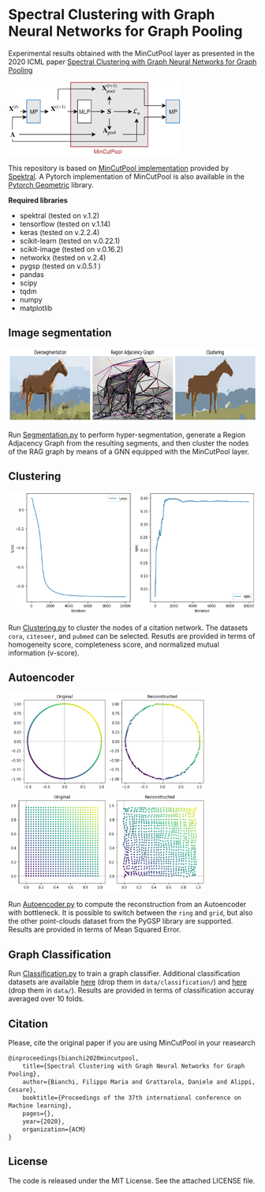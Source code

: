 # Spectral Clustering with Graph Neural Networks for Graph Pooling
Experimental results obtained with the MinCutPool layer as presented in the 2020 ICML paper [Spectral Clustering with Graph Neural Networks for Graph Pooling](https://arxiv.org/abs/1907.00481)

<img src="./figs/mincutpool.png" width="350" height="150">

This repository is based on [MinCutPool implementation](https://graphneural.network/layers/pooling/#mincutpool) provided by [Spektral](https://graphneural.network/). A Pytorch implementation of MinCutPool is also available in the [Pytorch Geometric](https://pytorch-geometric.readthedocs.io/en/latest/modules/nn.html#torch_geometric.nn.dense.mincut_pool.dense_mincut_pool) library.

**Required libraries**

- spektral (tested on v.1.2)
- tensorflow (tested on v.1.14)
- keras (tested on v.2.2.4)
- scikit-learn (tested on v.0.22.1)
- scikit-image (tested on v.0.16.2)
- networkx (tested on v.2.4)
- pygsp (tested on v.0.5.1 )
- pandas 
- scipy 
- tqdm
- numpy
- matplotlib 

## Image segmentation

<img src="./figs/overseg_and_rag.png" width="700" height="150">

Run [Segmentation.py](https://github.com/FilippoMB/Spectral-Clustering-with-Graph-Neural-Networks-for-Graph-Pooling/blob/master/Segmentation.py) to perform hyper-segmentation, generate a Region Adjacency Graph from the resulting segments, and then cluster the nodes of the RAG graph by means of a GNN equipped with the MinCutPool layer.

## Clustering

<img src="./figs/clustering_stats.png" width="600" height="250">

Run [Clustering.py](https://github.com/FilippoMB/Spectral-Clustering-with-Graph-Neural-Networks-for-Graph-Pooling/blob/master/Clustering.py) to cluster the nodes of a citation network. The datasets ````cora````, ````citeseer````, and ````pubmed```` can be selected.
Resutls are provided in terms of homogeneity score, completeness score, and normalized mutual information (v-score).

## Autoencoder

<img src="./figs/ae_ring.png" width="400" height="200">
<img src="./figs/ae_grid.png" width="400" height="200">

Run [Autoencoder.py](https://github.com/FilippoMB/Spectral-Clustering-with-Graph-Neural-Networks-for-Graph-Pooling/blob/master/Autoencoder.py) to compute the reconstruction from an Autoencoder with bottleneck. It is possible to switch between the ````ring```` and ````grid````, but also the other point-clouds dataset from the PyGSP library are supported. Results are provided in terms of Mean Squared Error.

## Graph Classification

Run [Classification.py](https://github.com/FilippoMB/Spectral-Clustering-with-Graph-Neural-Networks-for-Graph-Pooling/blob/master/Classification.py) to train a graph classifier. Additional classification datasets are available [here](https://chrsmrrs.github.io/datasets/) (drop them in ````data/classification/````) and [here](https://github.com/FilippoMB/Benchmark_dataset_for_graph_classification) (drop them in ````data/````).
Results are provided in terms of classification accuray averaged over 10 folds.

## Citation

Please, cite the original paper if you are using MinCutPool in your reasearch

	@inproceedings{bianchi2020mincutpool,
        title={Spectral Clustering with Graph Neural Networks for Graph Pooling},
        author={Bianchi, Filippo Maria and Grattarola, Daniele and Alippi, Cesare},
        booktitle={Proceedings of the 37th international conference on Machine learning},
        pages={},
        year={2020},
        organization={ACM}
    }
    

## License
The code is released under the MIT License. See the attached LICENSE file.
